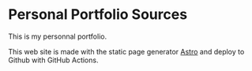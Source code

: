 # Personal Portfolio Sources

This is my personnal portfolio.

This web site is made with the static page generator [Astro](https://astro.build) and deploy to Github with GitHub Actions.
